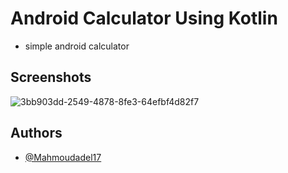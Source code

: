 # Android Calculator Using Kotlin

- simple android calculator 

## Screenshots
![3bb903dd-2549-4878-8fe3-64efbf4d82f7](https://user-images.githubusercontent.com/100792508/230815832-94875092-927e-4ee1-9c43-4f72ecabb752.jpg)

## Authors

- [@Mahmoudadel17](https://www.github.com/Mahmoudadel17)
